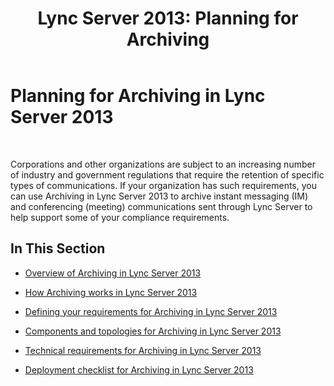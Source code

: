 ﻿---
title: 'Lync Server 2013: Planning for Archiving'
TOCTitle: Planning for Archiving
ms:assetid: 898b83c1-007b-43be-9484-08fe49c10951
ms:mtpsurl: https://technet.microsoft.com/en-us/library/JJ205069(v=OCS.15)
ms:contentKeyID: 48184756
ms.date: 07/23/2014
mtps_version: v=OCS.15
---

# Planning for Archiving in Lync Server 2013

 


Corporations and other organizations are subject to an increasing number of industry and government regulations that require the retention of specific types of communications. If your organization has such requirements, you can use Archiving in Lync Server 2013 to archive instant messaging (IM) and conferencing (meeting) communications sent through Lync Server to help support some of your compliance requirements.

## In This Section

  - [Overview of Archiving in Lync Server 2013](lync-server-2013-overview-of-archiving.md)

  - [How Archiving works in Lync Server 2013](lync-server-2013-how-archiving-works.md)

  - [Defining your requirements for Archiving in Lync Server 2013](lync-server-2013-defining-your-requirements-for-archiving.md)

  - [Components and topologies for Archiving in Lync Server 2013](lync-server-2013-components-and-topologies-for-archiving.md)

  - [Technical requirements for Archiving in Lync Server 2013](lync-server-2013-technical-requirements-for-archiving.md)

  - [Deployment checklist for Archiving in Lync Server 2013](lync-server-2013-deployment-checklist-for-archiving.md)

